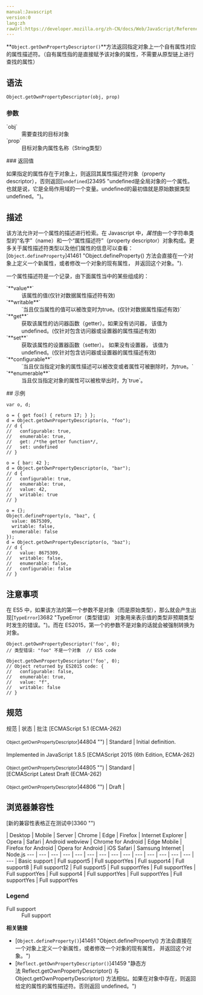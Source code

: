 ```yaml
---
manual:Javascript
version:0
lang:zh
rawUrl:https://developer.mozilla.org/zh-CN/docs/Web/JavaScript/Reference/Global_Objects/Object/getOwnPropertyDescriptor
---
```






**`Object.getOwnPropertyDescriptor()`**方法返回指定对象上一个自有属性对应的属性描述符。（自有属性指的是直接赋予该对象的属性，不需要从原型链上进行查找的属性）


## 语法<a name="Syntax"></a>

```
Object.getOwnPropertyDescriptor(obj, prop)
```

### 参数<a name="Parameters"></a>
<dl><dt id=''>`obj`</dt><dd>需要查找的目标对象</dd><dt id=''>`prop`</dt><dd>目标对象内属性名称（String类型）</dd></dl>
### 返回值<a name="返回值"></a>


如果指定的属性存在于对象上，则返回其属性描述符对象（property descriptor），否则返回[`undefined`]23495 "undefined是全局对象的一个属性。也就是说，它是全局作用域的一个变量。undefined的最初值就是原始数据类型undefined。")。


## 描述<a name="Description"></a>


该方法允许对一个属性的描述进行检索。在 Javascript 中，<dfn>属性</dfn>由一个字符串类型的“名字”（name）和一个“属性描述符”（property descriptor）对象构成。更多关于属性描述符类型以及他们属性的信息可以查看：[`Object.defineProperty`]41461 "Object.defineProperty() 方法会直接在一个对象上定义一个新属性，或者修改一个对象的现有属性， 并返回这个对象。").



一个属性描述符是一个记录，由下面属性当中的某些组成的：

<dl><dt id=''>`**value**`</dt><dd>该属性的值(仅针对数据属性描述符有效)</dd><dt id=''>`**writable**`</dt><dd>`当且仅当属性的值可以被改变时为true。(仅针对数据属性描述有效)`</dd><dt id=''>`**get**`</dt><dd>获取该属性的访问器函数（getter）。如果没有访问器， 该值为undefined。(仅针对包含访问器或设置器的属性描述有效)</dd><dt id=''>`**set**`</dt><dd>获取该属性的设置器函数（setter）。 如果没有设置器， 该值为undefined。(仅针对包含访问器或设置器的属性描述有效)</dd><dt id=''>`**configurable**`</dt><dd>`当且仅当指定对象的属性描述可以被改变或者属性可被删除时，为true。`</dd><dt id=''>`**enumerable**`</dt><dd>当且仅当指定对象的属性可以被枚举出时，为`true`。</dd></dl>
## 示例<a name="Examples"></a>

```
var o, d;

o = { get foo() { return 17; } };
d = Object.getOwnPropertyDescriptor(o, "foo");
// d {
//   configurable: true,
//   enumerable: true,
//   get: /*the getter function*/,
//   set: undefined
// }

o = { bar: 42 };
d = Object.getOwnPropertyDescriptor(o, "bar");
// d {
//   configurable: true,
//   enumerable: true,
//   value: 42,
//   writable: true
// }

o = {};
Object.defineProperty(o, "baz", {
  value: 8675309,
  writable: false,
  enumerable: false
});
d = Object.getOwnPropertyDescriptor(o, "baz");
// d {
//   value: 8675309,
//   writable: false,
//   enumerable: false,
//   configurable: false
// }
```

## 注意事项<a name="注意事项"></a>


在 ES5 中，如果该方法的第一个参数不是对象（而是原始类型），那么就会产生出现[`TypeError`]3682 "TypeError（类型错误） 对象用来表示值的类型非预期类型时发生的错误。")。而在 ES2015，第一个的参数不是对象的话就会被强制转换为对象。


```
Object.getOwnPropertyDescriptor('foo', 0);
// 类型错误: "foo" 不是一个对象  // ES5 code

Object.getOwnPropertyDescriptor('foo', 0);
// Object returned by ES2015 code: {
//   configurable: false,
//   enumerable: true,
//   value: "f",
//   writable: false
// }
```

## 规范<a name="规范"></a>

规范 | 状态 | 批注 
[ECMAScript 5.1 (ECMA-262)<br></br><small>Object.getOwnPropertyDescriptor</small>]44804 "") | Standard | Initial definition.<br></br>Implemented in JavaScript 1.8.5 
[ECMAScript 2015 (6th Edition, ECMA-262)<br></br><small>Object.getOwnPropertyDescriptor</small>]44805 "") | Standard |  
[ECMAScript Latest Draft (ECMA-262)<br></br><small>Object.getOwnPropertyDescriptor</small>]44806 "") | Draft |  


## 浏览器兼容性<a name="浏览器兼容性"></a>
[新的兼容性表格正在测试中<i></i>]3360 "")

 | <abbr>Desktop<i></i></abbr> | <abbr>Mobile<i></i></abbr> | <abbr>Server<i></i></abbr> 
 | <abbr>Chrome<i></i></abbr> | <abbr>Edge<i></i></abbr> | <abbr>Firefox<i></i></abbr> | <abbr>Internet Explorer<i></i></abbr> | <abbr>Opera<i></i></abbr> | <abbr>Safari<i></i></abbr> | <abbr>Android webview<i></i></abbr> | <abbr>Chrome for Android<i></i></abbr> | <abbr>Edge Mobile<i></i></abbr> | <abbr>Firefox for Android<i></i></abbr> | <abbr>Opera for Android<i></i></abbr> | <abbr>iOS Safari<i></i></abbr> | <abbr>Samsung Internet<i></i></abbr> | <abbr>Node.js<i></i></abbr> 
 ---  |  ---  |  ---  |  ---  |  ---  |  ---  |  ---  |  ---  |  ---  |  ---  |  ---  |  ---  |  ---  |  ---  |  ---  | 
Basic support | <abbr>Full support</abbr>5 | <abbr>Full support</abbr>Yes | <abbr>Full support</abbr>4 | <abbr>Full support</abbr>8 | <abbr>Full support</abbr>12 | <abbr>Full support</abbr>5 | <abbr>Full support</abbr>Yes | <abbr>Full support</abbr>Yes | <abbr>Full support</abbr>Yes | <abbr>Full support</abbr>4 | <abbr>Full support</abbr>Yes | <abbr>Full support</abbr>Yes | <abbr>Full support</abbr>Yes | <abbr>Full support</abbr>Yes 


### Legend<a name="Legend"></a>
<dl><dt id=''><abbr>Full support</abbr></dt><dd>Full support</dd></dl>



**相关链接**

* [`Object.defineProperty()`]41461 "Object.defineProperty() 方法会直接在一个对象上定义一个新属性，或者修改一个对象的现有属性， 并返回这个对象。")
* [`Reflect.getOwnPropertyDescriptor()`]41459 "静态方法 Reflect.getOwnPropertyDescriptor() 与 Object.getOwnPropertyDescriptor() 方法相似。如果在对象中存在，则返回给定的属性的属性描述符。否则返回 undefined。")



